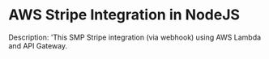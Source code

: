 # AWS Stripe Integration in NodeJS
Description: 'This SMP Stripe integration (via webhook) using AWS Lambda and API Gateway.
